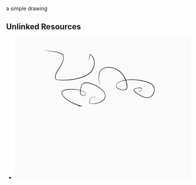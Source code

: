 a simple drawing

## Unlinked Resources

- ![1629964295873.139657380.png](./1629964295873.139657380.png)
